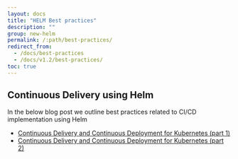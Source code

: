 ```yaml
---
layout: docs
title: "HELM Best practices"
description: ""
group: new-helm
permalink: /:path/best-practices/
redirect_from:
  - /docs/best-practices
  - /docs/v1.2/best-practices/
toc: true
---
```


## Continuous Delivery using Helm
In the below blog post we outline best practices related to CI/CD implementation using Helm
* [Continuous Delivery and Continuous Deployment for Kubernetes (part 1)](https://codefresh.io/blog/cd_helm_kubernetes_microservices_1/)
* [Continuous Delivery and Continuous Deployment for Kubernetes (part 2)](https://codefresh.io/blog/cd_helm_kubernetes_microservices_2/)
